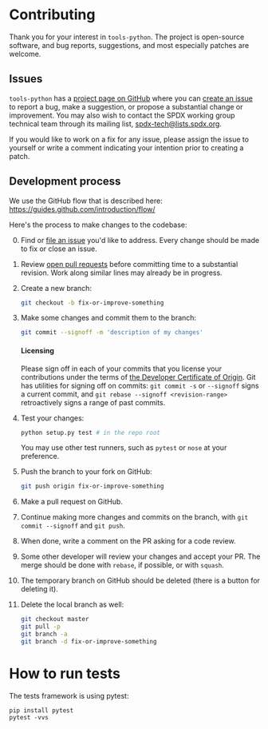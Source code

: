 # Contributing

Thank you for your interest in `tools-python`. The project is open-source software, and bug reports, suggestions, and most especially patches are welcome.

## Issues

`tools-python` has a [project page on GitHub](https://github.com/spdx/tools-python/) where you can [create an issue](https://github.com/spdx/tools-python/issues/new) to report a bug, make a suggestion, or propose a substantial change or improvement. You may also wish to contact the SPDX working group technical team through its mailing list, [spdx-tech@lists.spdx.org](mailto:spdx-tech@lists.spdx.org).

If you would like to work on a fix for any issue, please assign the issue to yourself or write a comment indicating your intention prior to creating a patch.

## Development process

We use the GitHub flow that is described here: https://guides.github.com/introduction/flow/

Here's the process to make changes to the codebase:

0. Find or [file an issue](#issues) you'd like to address. Every change should be made to fix or close an issue.

1. Review [open pull requests](https://github.com/spdx/tools-python/pulls) before committing time to a substantial revision. Work along similar lines may already be in progress.

1. Create a new branch:
   ```sh
   git checkout -b fix-or-improve-something
   ```
1. Make some changes and commit them to the branch:
   ```sh
   git commit --signoff -m 'description of my changes'
   ```

   #### Licensing

   Please sign off in each of your commits that you license your contributions under the terms of [the Developer Certificate of Origin](https://developercertificate.org/). Git has utilities for signing off on commits: `git commit -s` or `--signoff` signs a current commit, and `git rebase --signoff <revision-range>` retroactively signs a range of past commits.

1. Test your changes:
   ```sh
   python setup.py test # in the repo root
   ```
   You may use other test runners, such as `pytest` or `nose` at your preference.
1. Push the branch to your fork on GitHub:
   ```sh
   git push origin fix-or-improve-something
   ```
1. Make a pull request on GitHub.
1. Continue making more changes and commits on the branch, with `git commit --signoff` and `git push`.
1. When done, write a comment on the PR asking for a code review.
1. Some other developer will review your changes and accept your PR. The merge should be done with `rebase`, if possible, or with `squash`.
1. The temporary branch on GitHub should be deleted (there is a button for deleting it).
1. Delete the local branch as well:
   ```sh
   git checkout master
   git pull -p
   git branch -a
   git branch -d fix-or-improve-something
   ```


# How to run tests

The tests framework is using pytest:

```
pip install pytest
pytest -vvs
```
